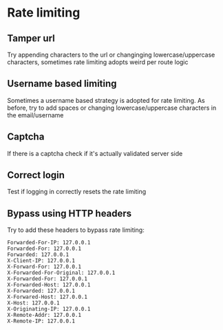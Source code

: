# Rate limiting

## Tamper url
Try appending characters to the url or changinging lowercase/uppercase
characters, sometimes rate limiting adopts weird per route logic

## Username based limiting
Sometimes a username based strategy is adopted for rate limiting. As before,
try to add spaces or changing lowercase/uppercase characters in the
email/username

## Captcha
If there is a captcha check if it's actually validated server side

## Correct login
Test if logging in correctly resets the rate limiting

## Bypass using HTTP headers
Try to add these headers to bypass rate limiting:
```
Forwarded-For-IP: 127.0.0.1
Forwarded-For: 127.0.0.1
Forwarded: 127.0.0.1
X-Client-IP: 127.0.0.1
X-Forward-For: 127.0.0.1
X-Forwarded-For-Original: 127.0.0.1
X-Forwarded-For: 127.0.0.1
X-Forwarded-Host: 127.0.0.1
X-Forwarded: 127.0.0.1
X-Forwared-Host: 127.0.0.1
X-Host: 127.0.0.1
X-Originating-IP: 127.0.0.1
X-Remote-Addr: 127.0.0.1
X-Remote-IP: 127.0.0.1
```
